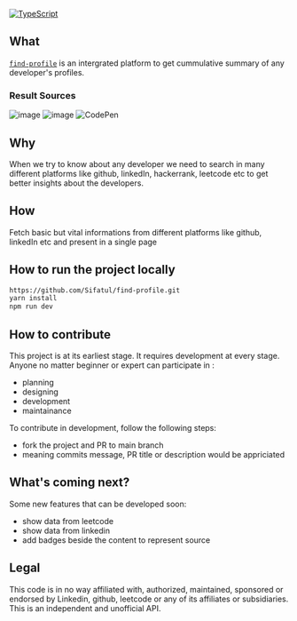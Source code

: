 
[![TypeScript](https://badgen.net/badge/icon/typescript?icon=typescript&label)](https://typescriptlang.org)

## What
[`find-profile`](https://find-profile.vercel.app/) is an intergrated platform to get cummulative summary of any developer's profiles.

### Result Sources

 

![image](https://img.shields.io/badge/GitHub-100000?style=for-the-badge&logo=github&logoColor=white) 
![image](https://img.shields.io/badge/-Hackerrank-2EC866?style=for-the-badge&logo=HackerRank&logoColor=white)
![CodePen](https://img.shields.io/badge/Codepen-000000?style=for-the-badge&logo=codepen&logoColor=white)
## Why
When we try to know about any developer we need to search in many different platforms like github, linkedIn, hackerrank, leetcode etc to get better insights about the developers.

## How
Fetch basic but vital informations from different platforms like github, linkedIn etc and present in a single page

## How to run the project locally

```bash
https://github.com/Sifatul/find-profile.git
yarn install 
npm run dev
```

## How to contribute

This project is at its earliest stage. It requires development at every stage. Anyone no matter beginner or expert can participate in :
- planning
- designing
- development
- maintainance 


To contribute in development, follow the following steps: 
- fork the project and PR to main branch
- meaning commits message, PR title or description would be appriciated

## What's coming next?

Some new features that can be developed soon:

- show data from leetcode
- show data from linkedin
- add badges beside the content to represent source
## Legal
This code is in no way affiliated with, authorized, maintained, sponsored or endorsed by Linkedin, github, leetcode or any of its affiliates or subsidiaries. This is an independent and unofficial API.